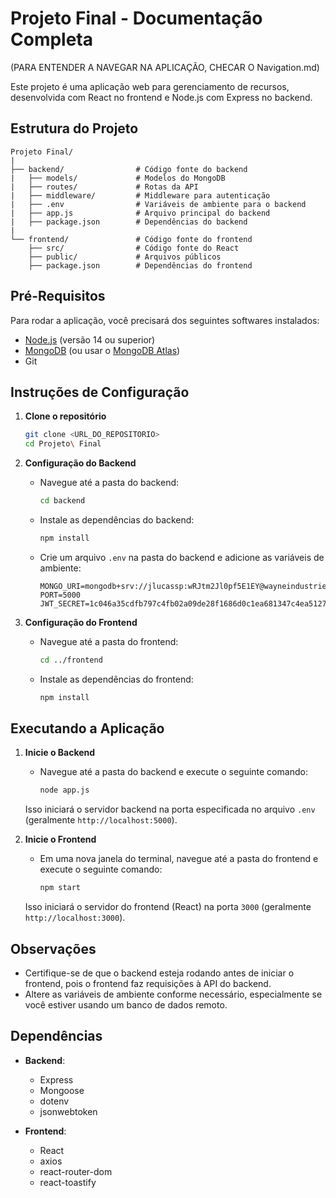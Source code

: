 # Projeto Final - Documentação Completa

(PARA ENTENDER A NAVEGAR NA APLICAÇÃO, CHECAR O Navigation.md)

Este projeto é uma aplicação web para gerenciamento de recursos, desenvolvida com React no frontend e Node.js com Express no backend.

## Estrutura do Projeto

```text
Projeto Final/
|
├── backend/                # Código fonte do backend
|   ├── models/             # Modelos do MongoDB
|   ├── routes/             # Rotas da API
|   ├── middleware/         # Middleware para autenticação
|   ├── .env                # Variáveis de ambiente para o backend
|   ├── app.js              # Arquivo principal do backend
|   ├── package.json        # Dependências do backend
|
└── frontend/               # Código fonte do frontend
    ├── src/                # Código fonte do React
    ├── public/             # Arquivos públicos
    ├── package.json        # Dependências do frontend
```

## Pré-Requisitos

Para rodar a aplicação, você precisará dos seguintes softwares instalados:

- [Node.js](https://nodejs.org/) (versão 14 ou superior)
- [MongoDB](https://www.mongodb.com/) (ou usar o [MongoDB Atlas](https://www.mongodb.com/cloud/atlas))
- Git

## Instruções de Configuração

1. **Clone o repositório**

   ```bash
   git clone <URL_DO_REPOSITORIO>
   cd Projeto\ Final
   ```

2. **Configuração do Backend**

   - Navegue até a pasta do backend:

     ```bash
     cd backend
     ```

   - Instale as dependências do backend:

     ```bash
     npm install
     ```

   - Crie um arquivo `.env` na pasta do backend e adicione as variáveis de ambiente:

     ```env
     MONGO_URI=mongodb+srv://jlucassp:wRJtm2Jl0pf5E1EY@wayneindustries.ltmyu2r.mongodb.net/
     PORT=5000
     JWT_SECRET=1c046a35cdfb797c4fb02a09de28f1686d0c1ea681347c4ea512787b8967bccd
     ```

3. **Configuração do Frontend**

   - Navegue até a pasta do frontend:

     ```bash
     cd ../frontend
     ```

   - Instale as dependências do frontend:

     ```bash
     npm install
     ```

## Executando a Aplicação

1. **Inicie o Backend**

   - Navegue até a pasta do backend e execute o seguinte comando:

     ```bash
     node app.js
     ```

   Isso iniciará o servidor backend na porta especificada no arquivo `.env` (geralmente `http://localhost:5000`).

2. **Inicie o Frontend**

   - Em uma nova janela do terminal, navegue até a pasta do frontend e execute o seguinte comando:

     ```bash
     npm start
     ```

   Isso iniciará o servidor do frontend (React) na porta `3000` (geralmente `http://localhost:3000`).

## Observações

- Certifique-se de que o backend esteja rodando antes de iniciar o frontend, pois o frontend faz requisições à API do backend.
- Altere as variáveis de ambiente conforme necessário, especialmente se você estiver usando um banco de dados remoto.

## Dependências

- **Backend**:
  - Express
  - Mongoose
  - dotenv
  - jsonwebtoken

- **Frontend**:
  - React
  - axios
  - react-router-dom
  - react-toastify
